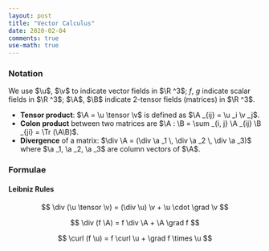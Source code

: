 ```yaml
---
layout: post
title: "Vector Calculus"
date: 2020-02-04
comments: true
use-math: true
---
```


### Notation

$\newcommand{\tensor}{\otimes}$
$\newcommand{\grad}{\nabla}$
$\newcommand{\u}{\boldsymbol u}$
$\newcommand{\v}{\boldsymbol v}$
$\newcommand{\A}{\boldsymbol A}$
$\newcommand{\a}{\boldsymbol a}$
$\newcommand{\B}{\boldsymbol B}$
$\newcommand{\R}{\mathbb R}$
$\newcommand{\Tr}{\operatorname{Tr}}$
$\newcommand{\curl}{\operatorname{curl}}$
$\renewcommand{\div}{\operatorname{div}}$
We use $\u$, $\v$ to indicate vector fields in $\R ^3$; $f$, $g$ indicate scalar fields in $\R ^3$; $\A$, $\B$ indicate 2-tensor fields (matrices) in $\R ^3$.

* **Tensor product**: $\A = \u \tensor \v$ is defined as $\A _{ij} = \u _i \v _j$.
* **Colon product** between two matrices are $\A : \B = \sum _{i, j} \A _{ij} \B _{ji} = \Tr (\A\B)$.
* **Divergence** of a matrix: $\div \A = (\div \a _1 \, \div \a _2 \, \div \a _3)$ where $\a _1, \a _2, \a _3$ are column vectors of $\A$.

### Formulae

#### Leibniz Rules

$$
    \div (\u \tensor \v) = (\div \u) \v + \u \cdot \grad \v
$$

$$
    \div (f \A) = f \div \A + \A \grad f
$$

$$
    \curl (f \u) = f \curl \u + \grad f \times \u
$$


